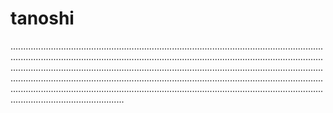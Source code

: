 # tanoshi

.........................................................................................................................................................................................................................................................................................................................................................................................................................................................................................................................................................................................................................................................................................